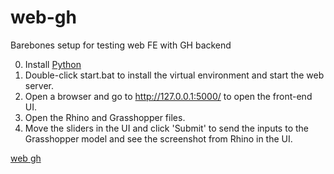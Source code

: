 # web-gh

Barebones setup for testing web FE with GH backend

0. Install [Python](https://www.python.org/downloads/)
1. Double-click start.bat to install the virtual environment and start the web server.
2. Open a browser and go to http://127.0.0.1:5000/ to open the front-end UI.
3. Open the Rhino and Grasshopper files.
4. Move the sliders in the UI and click 'Submit' to send the inputs to the Grasshopper model and see the screenshot from Rhino in the UI.

[web gh](web_gh.gif)
